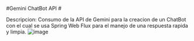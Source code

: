 
#Gemini ChatBot API #

Descripcion:
Consumo de la API de Gemini para la creacion de un ChatBot con el cual se usa Spring Web Flux para el manejo de una respuesta rapida y limpia.
![image](https://github.com/user-attachments/assets/3b3d0c84-367e-4ef8-8509-08637a48ddf8)
